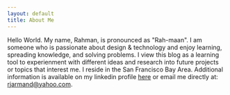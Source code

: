 ```yaml
---
layout: default
title: About Me	
---
```


Hello World. My name, Rahman, is pronounced as "Rah-maan".  I am someone who is passionate about design & technology and enjoy learning, spreading knowledge, and solving problems. I view this blog as a learning tool to experienment with different ideas and research into future projects or topics that interest me. 
I reside in the San Francisco Bay Area. Additional information is available on my linkedin profile <a href="https://www.linkedin.com/in/rahmanhayes">here</a> or email me directly at: <a href="mailto:rjarmand@yahoo.com">rjarmand@yahoo.com</a>.
